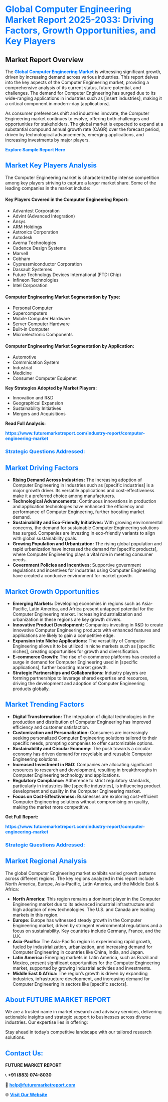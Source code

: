 <h1 style="color: #007BFF;">Global Computer Engineering Market Report 2025-2033: Driving Factors, Growth Opportunities, and Key Players</h1>

<section id="overview">
<h2>Market Report Overview</h2>
<p>The <a href="https://www.futuremarketreport.com/industry-report/computer-engineering-market" style="color: #007BFF; text-decoration: none;"><strong>Global Computer Engineering Market</strong></a> is witnessing significant growth, driven by increasing demand across various industries. This report delves into the key aspects of the Computer Engineering market, providing a comprehensive analysis of its current status, future potential, and challenges. The demand for Computer Engineering has surged due to its wide-ranging applications in industries such as [insert industries], making it a critical component in modern-day [applications].</p>
<p>As consumer preferences shift and industries innovate, the Computer Engineering market continues to evolve, offering both challenges and opportunities for stakeholders. The global market is expected to expand at a substantial compound annual growth rate (CAGR) over the forecast period, driven by technological advancements, emerging applications, and increasing investments by major players.</p>
</section>

<section id="overview">
<p><a href="https://www.futuremarketreport.com/request-sample/reportId=61241" style="color: #007BFF; text-decoration: none;"><strong>Explore Sample Report Here</strong></a></p>
</section>

<section id="key-players">
<h2 style="color: #007BFF;">Market Key Players Analysis</h2>
<p>The Computer Engineering market is characterized by intense competition among key players striving to capture a larger market share. Some of the leading companies in the market include:</p>
<h4>Key Players Covered in the Computer Engineering Report:</h4>
<ul><li>Advantest Corporation</li><li>Advint (Advanced Integration)</li><li>Ansys</li><li>ARM Holdings</li><li>Astronics Corporation</li><li>Autodesk</li><li>Averna Technologies</li><li>Cadence Design Systems</li><li>Marvell</li><li>Cobham</li><li>Cypressmiconductor Corporation</li><li>Dassault Systemes</li><li>Future Technology Devices International (FTDI Chip)</li><li>Infineon Technologies</li><li>Intel Corporation</li></ul>
<h4>Computer Engineering Market Segmentation by Type:</h4>
<ul><li>Personal Computer</li><li>Supercomputers</li><li>Mobile Computer Hardware</li><li>Server Computer Hardware</li><li>Built-in Computer</li><li>Microelectronic Components</li></ul>

<h4>Computer Engineering Market Segmentation by Application:</h4>
<ul><li>Automotive</li><li>Commnication System</li><li>Industrial</li><li>Medicine</li><li>Consumer Computer Equipmet</li></ul>
<p><strong>Key Strategies Adopted by Market Players:</strong></p>
<ul>
<li>Innovation and R&D</li>
<li>Geographical Expansion</li>
<li>Sustainability Initiatives</li>
<li>Mergers and Acquisitions</li>
</ul>
</section>

<section>
<p><strong>Read Full Analysis: </strong></p><a href="https://www.futuremarketreport.com/industry-report/computer-engineering-market" style="color: #007BFF; text-decoration: none;"><strong>https://www.futuremarketreport.com/industry-report/computer-engineering-market</strong></a>
<h3 style="color: #007BFF;">Strategic Questions Addressed:</h3>
</section>

<section id="driving-factors">
<h2 style="color: #007BFF;">Market Driving Factors</h2>
<ul>
<li><strong>Rising Demand Across Industries:</strong> The increasing adoption of Computer Engineering in industries such as [specific industries] is a major growth driver. Its versatile applications and cost-effectiveness make it a preferred choice among manufacturers.</li>
<li><strong>Technological Advancements:</strong> Continuous innovations in production and application technologies have enhanced the efficiency and performance of Computer Engineering, further boosting market demand.</li>
<li><strong>Sustainability and Eco-Friendly Initiatives:</strong> With growing environmental concerns, the demand for sustainable Computer Engineering solutions has surged. Companies are investing in eco-friendly variants to align with global sustainability goals.</li>
<li><strong>Growing Population and Urbanization:</strong> The rising global population and rapid urbanization have increased the demand for [specific products], where Computer Engineering plays a vital role in meeting consumer needs.</li>
<li><strong>Government Policies and Incentives:</strong> Supportive government regulations and incentives for industries using Computer Engineering have created a conducive environment for market growth.</li>
</ul>
</section>

<section id="growth-opportunities">
<h2 style="color: #007BFF;">Market Growth Opportunities</h2>
<ul>
<li><strong>Emerging Markets:</strong> Developing economies in regions such as Asia-Pacific, Latin America, and Africa present untapped potential for the Computer Engineering market. Increasing industrialization and urbanization in these regions are key growth drivers.</li>
<li><strong>Innovative Product Development:</strong> Companies investing in R&D to create innovative Computer Engineering products with enhanced features and applications are likely to gain a competitive edge.</li>
<li><strong>Expansion into Niche Applications:</strong> The versatility of Computer Engineering allows it to be utilized in niche markets such as [specific niches], creating opportunities for growth and diversification.</li>
<li><strong>E-commerce Growth:</strong> The rise of e-commerce platforms has created a surge in demand for Computer Engineering used in [specific applications], further boosting market growth.</li>
<li><strong>Strategic Partnerships and Collaborations:</strong> Industry players are forming partnerships to leverage shared expertise and resources, driving the development and adoption of Computer Engineering products globally.</li>
</ul>
</section>

<section id="trending-factors">
<h2 style="color: #007BFF;">Market Trending Factors</h2>
<ul>
<li><strong>Digital Transformation:</strong> The integration of digital technologies in the production and distribution of Computer Engineering has improved efficiency and customer satisfaction.</li>
<li><strong>Customization and Personalization:</strong> Consumers are increasingly seeking personalized Computer Engineering solutions tailored to their specific needs, prompting companies to offer customizable options.</li>
<li><strong>Sustainability and Circular Economy:</strong> The push towards a circular economy has driven demand for recyclable and reusable Computer Engineering solutions.</li>
<li><strong>Increased Investment in R&D:</strong> Companies are allocating significant resources to research and development, resulting in breakthroughs in Computer Engineering technology and applications.</li>
<li><strong>Regulatory Compliance:</strong> Adherence to strict regulatory standards, particularly in industries like [specific industries], is influencing product development and quality in the Computer Engineering market.</li>
<li><strong>Focus on Cost-Effectiveness:</strong> Businesses are exploring cost-efficient Computer Engineering solutions without compromising on quality, making the market more competitive.</li>
</ul>
</section>

<section>
<p><strong>Get Full Report: </strong></p><a href="https://www.futuremarketreport.com/industry-report/computer-engineering-market" style="color: #007BFF; text-decoration: none;"><strong>https://www.futuremarketreport.com/industry-report/computer-engineering-market</strong></a>
<h3 style="color: #007BFF;">Strategic Questions Addressed:</h3>
</section>


<section id="regional-analysis">
<h2 style="color: #007BFF;">Market Regional Analysis</h2>
<p>The global Computer Engineering market exhibits varied growth patterns across different regions. The key regions analyzed in this report include North America, Europe, Asia-Pacific, Latin America, and the Middle East & Africa:</p>
<ul>
<li><strong>North America:</strong> This region remains a dominant player in the Computer Engineering market due to its advanced industrial infrastructure and high adoption of new technologies. The U.S. and Canada are leading markets in this region.</li>
<li><strong>Europe:</strong> Europe has witnessed steady growth in the Computer Engineering market, driven by stringent environmental regulations and a focus on sustainability. Key countries include Germany, France, and the U.K.</li>
<li><strong>Asia-Pacific:</strong> The Asia-Pacific region is experiencing rapid growth, fueled by industrialization, urbanization, and increasing demand for Computer Engineering in countries like China, India, and Japan.</li>
<li><strong>Latin America:</strong> Emerging markets in Latin America, such as Brazil and Mexico, present significant opportunities for the Computer Engineering market, supported by growing industrial activities and investments.</li>
<li><strong>Middle East & Africa:</strong> The region’s growth is driven by expanding industries, infrastructure development, and increasing demand for Computer Engineering in sectors like [specific sectors].</li>
</ul>
</section>

<footer>
<h2 style="color: #007BFF;">About FUTURE MARKET REPORT</h2>
<p>We are a trusted name in market research and advisory services, delivering actionable insights and strategic support to businesses across diverse industries. Our expertise lies in offering:</p>

<p>Stay ahead in today’s competitive landscape with our tailored research solutions.</p>

<h2 style="color: #007BFF;">Contact Us:</h2>
<p><strong>FUTURE MARKET REPORT</strong></p>
<p>📞 <strong>+91 (883) 074-8030</strong></p>
<p>📧 <strong><a href="mailto:help@futuremarketreport.com" style="color: #007BFF;">help@futuremarketreport.com</a></strong></p>
<p>🌐 <strong><a href="https://www.futuremarketreport.com/" style="color: #007BFF;">Visit Our Website</a></strong></p>
</footer>